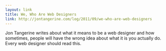 ```yaml
--- 
layout: link
title: We, Who Are Web Designers
link: http://jontangerine.com/log/2011/09/we-who-are-web-designers
---
```


Jon Tangerine writes about what it means to be a web designer and how
sometimes, people will have the wrong idea about what it is you actually
do. Every web designer should read this.
